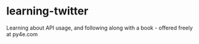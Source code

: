 # learning-twitter
Learning about API usage, and following along with a book - offered freely at py4e.com
